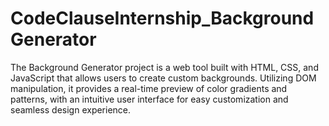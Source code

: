 # CodeClauseInternship_BackgroundGenerator
The Background Generator project is a web tool built with HTML, CSS, and JavaScript that allows users to create custom backgrounds. Utilizing DOM manipulation, it provides a real-time preview of color gradients and patterns, with an intuitive user interface for easy customization and seamless design experience.
